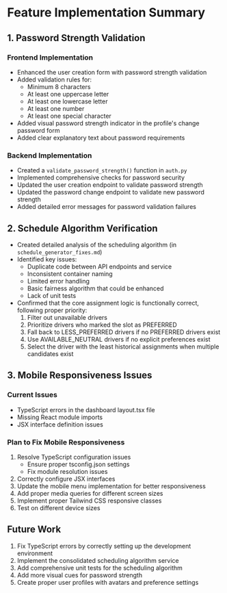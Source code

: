 # Feature Implementation Summary

## 1. Password Strength Validation

### Frontend Implementation
- Enhanced the user creation form with password strength validation
- Added validation rules for:
  - Minimum 8 characters
  - At least one uppercase letter
  - At least one lowercase letter
  - At least one number
  - At least one special character
- Added visual password strength indicator in the profile's change password form
- Added clear explanatory text about password requirements

### Backend Implementation
- Created a `validate_password_strength()` function in `auth.py`
- Implemented comprehensive checks for password security
- Updated the user creation endpoint to validate password strength
- Updated the password change endpoint to validate new password strength
- Added detailed error messages for password validation failures

## 2. Schedule Algorithm Verification

- Created detailed analysis of the scheduling algorithm (in `schedule_generator_fixes.md`)
- Identified key issues:
  - Duplicate code between API endpoints and service
  - Inconsistent container naming
  - Limited error handling
  - Basic fairness algorithm that could be enhanced
  - Lack of unit tests
- Confirmed that the core assignment logic is functionally correct, following proper priority:
  1. Filter out unavailable drivers
  2. Prioritize drivers who marked the slot as PREFERRED
  3. Fall back to LESS_PREFERRED drivers if no PREFERRED drivers exist
  4. Use AVAILABLE_NEUTRAL drivers if no explicit preferences exist
  5. Select the driver with the least historical assignments when multiple candidates exist

## 3. Mobile Responsiveness Issues

### Current Issues
- TypeScript errors in the dashboard layout.tsx file
- Missing React module imports
- JSX interface definition issues

### Plan to Fix Mobile Responsiveness
1. Resolve TypeScript configuration issues
   - Ensure proper tsconfig.json settings
   - Fix module resolution issues
2. Correctly configure JSX interfaces
3. Update the mobile menu implementation for better responsiveness
4. Add proper media queries for different screen sizes
5. Implement proper Tailwind CSS responsive classes
6. Test on different device sizes

## Future Work
1. Fix TypeScript errors by correctly setting up the development environment
2. Implement the consolidated scheduling algorithm service
3. Add comprehensive unit tests for the scheduling algorithm
4. Add more visual cues for password strength
5. Create proper user profiles with avatars and preference settings
